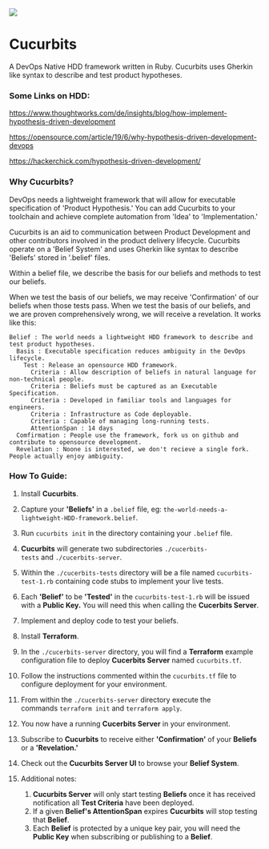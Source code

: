 <img src="https://media.giphy.com/media/3oEduQAsYcJKQH2XsI/giphy.gif" >

# Cucurbits

A DevOps Native HDD framework written in Ruby. Cucurbits uses Gherkin like syntax to describe and test product hypotheses.

### Some Links on HDD:

https://www.thoughtworks.com/de/insights/blog/how-implement-hypothesis-driven-development

https://opensource.com/article/19/6/why-hypothesis-driven-development-devops

https://hackerchick.com/hypothesis-driven-development/

### Why Cucurbits?

DevOps needs a lightweight framework that will allow for executable specification of 'Product Hypothesis.' You can add Cucurbits to your toolchain and achieve complete automation from 'Idea' to 'Implementation.'

Cucurbits is an aid to communication between Product Development and other contributors involved in the product delivery lifecycle.
Cucurbits operate on a 'Belief System' and uses Gherkin like syntax to describe 'Beliefs' stored in '.belief' files.

Within a belief file, we describe the basis for our beliefs and methods to test our beliefs. 

When we test the basis of our beliefs, we may receive 'Confirmation' of our beliefs when those tests pass. When we test the basis of our beliefs, and we are proven comprehensively wrong, we will receive a revelation. It works like this:

````
Belief : The world needs a lightweight HDD framework to describe and test product hypotheses.
  Basis : Executable specification reduces ambiguity in the DevOps lifecycle.
    Test : Release an opensource HDD framework.
      Criteria : Allow description of beliefs in natural language for non-technical people.
      Criteria : Beliefs must be captured as an Executable Specification.
      Criteria : Developed in familiar tools and languages for engineers.
      Criteria : Infrastructure as Code deployable.
      Criteria : Capable of managing long-running tests.
      AttentionSpan : 14 days
  Comfirmation : People use the framework, fork us on github and contribute to opensource development.
  Revelation : Noone is interested, we don't recieve a single fork. People actually enjoy ambiguity.
````

### How To Guide:

1. Install **Cucurbits**.

2. Capture your **'Beliefs'** in a `.belief` file, eg: `the-world-needs-a-lightweight-HDD-framework.belief`.

3. Run `cucurbits init` in the directory containing your `.belief` file.

4. **Cucurbits** will generate two subdirectories `./cucerbits-tests` and `./cucerbits-server`.

5. Within the `./cucerbits-tests` directory will be a file named `cucurbits-test-1.rb` containing code stubs to implement your live tests.

6. Each **'Belief'** to be **'Tested'** in the `cucurbits-test-1.rb` will be issued with a **Public Key.** You will need this when calling the **Cucerbits Server**.

7. Implement and deploy code to test your beliefs.

8. Install **Terraform**.

9. In the `./cucerbits-server` directory, you will find a **Terraform** example configuration file to deploy **Cucerbits Server** named `cucurbits.tf`.

10. Follow the instructions commented within the `cucurbits.tf` file to configure deployment for your environment.

11. From within the `./cucerbits-server` directory execute the commands `terraform init` and `terraform apply`.

12. You now have a running **Cucerbits Server** in your environment.

13. Subscribe to **Cucurbits** to receive either **'Confirmation'** of your **Beliefs** or a **'Revelation.'**

14. Check out the **Cucurbits Server UI** to browse your **Belief System**.

15. Additional notes:
    1. **Cucurbits Server** will only start testing **Beliefs** once it has received notification all **Test Criteria** have been deployed.
    2. If a given **Belief's AttentionSpan** expires **Cucurbits** will stop testing that **Belief**.
    3. Each **Belief** is protected by a unique key pair, you will need the **Public Key** when subscribing or publishing to a **Belief**.
